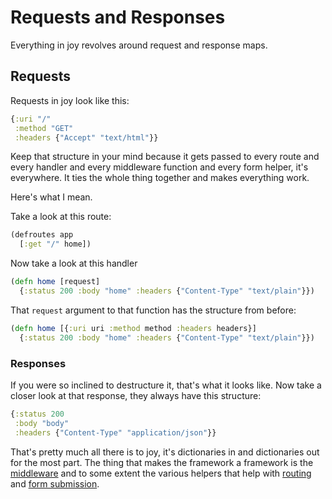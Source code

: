 # Requests and Responses

Everything in joy revolves around request and response maps.

## Requests

Requests in joy look like this:

```clojure
{:uri "/"
 :method "GET"
 :headers {"Accept" "text/html"}}
```

Keep that structure in your mind because it gets passed to every route and every handler and every middleware function and every form helper, it's everywhere. It ties the whole thing together and makes everything work.

Here's what I mean.

Take a look at this route:

```clojure
(defroutes app
  [:get "/" home])
```

Now take a look at this handler

```clojure
(defn home [request]
  {:status 200 :body "home" :headers {"Content-Type" "text/plain"}})
```

That `request` argument to that function has the structure from before:

```clojure
(defn home [{:uri uri :method method :headers headers}]
  {:status 200 :body "home" :headers {"Content-Type" "text/plain"}})
```

### Responses

If you were so inclined to destructure it, that's what it looks like. Now take a closer look at that response, they always have this structure:

```clojure
{:status 200
 :body "body"
 :headers {"Content-Type" "application/json"}}
```

That's pretty much all there is to joy, it's dictionaries in and dictionaries out for the most part. The thing that makes the framework a framework is the [middleware](middleware.md) and to some extent the various helpers that help with [routing](routing.md) and [form submission](form-submission.md).
